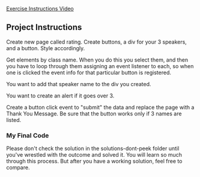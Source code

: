 [Exercise Instructions Video](https://youtu.be/_RE0ZLumFDg)

## Project Instructions
Create new page called rating. Create buttons, a div for your 3 speakers, and a button. Style accordingly.

Get elements by class name. When you do this you select them, and then you have to loop through them assigning an event listener to each, so when one is clicked the event info for that particular button is registered. 

You want to add that speaker name to the div you created.

You want to create an alert if it goes over 3. 

Create a button click event to "submit" the data and replace the page with a Thank You Message. Be sure that the button works only if 3 names are listed. 

<h3>My Final Code</h3>
Please don't check the solution in the solutions-dont-peek folder until you've wrestled with the outcome and solved it. You will learn so much through this process. But after you have a working solution, feel free to compare.